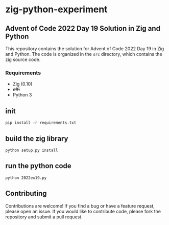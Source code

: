 # zig-python-experiment

## Advent of Code 2022 Day 19 Solution in Zig and Python

This repository contains the solution for Advent of Code 2022 Day 19 in Zig and Python. The code is organized in the `src` directory, which contains the zig source code.

### Requirements

* Zig (0.10)
* ~~cffi~~
* Python 3

## init

```
pip install -r requirements.txt
```

## build the zig library

```
python setup.py install
```

## run the python code

```
python 2022ex19.py
```

## Contributing

Contributions are welcome! If you find a bug or have a feature request, please open an issue. If you would like to contribute code, please fork the repository and submit a pull request.